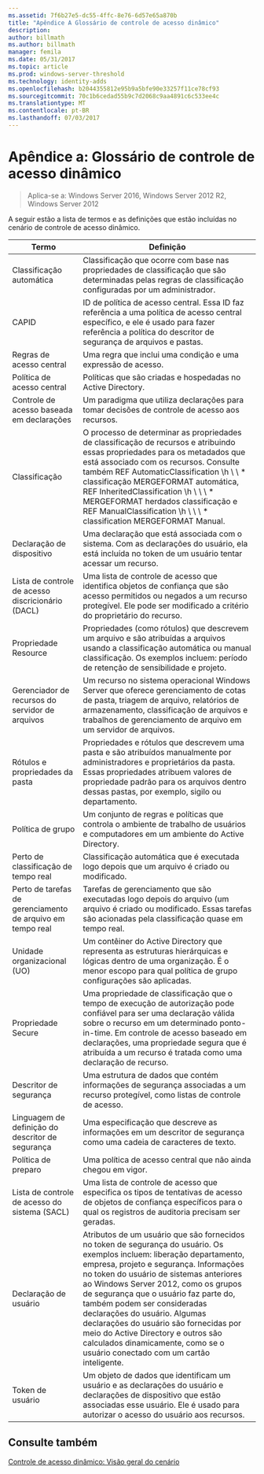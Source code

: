 ```yaml
---
ms.assetid: 7f6b27e5-dc55-4ffc-8e76-6d57e65a870b
title: "Apêndice A Glossário de controle de acesso dinâmico"
description: 
author: billmath
ms.author: billmath
manager: femila
ms.date: 05/31/2017
ms.topic: article
ms.prod: windows-server-threshold
ms.technology: identity-adds
ms.openlocfilehash: b2044355812e95b9a5bfe90e33257f11ce78cf93
ms.sourcegitcommit: 70c1b6cedad55b9c7d2068c9aa4891c6c533ee4c
ms.translationtype: MT
ms.contentlocale: pt-BR
ms.lasthandoff: 07/03/2017
---
```

# <a name="appendix-a-dynamic-access-control-glossary"></a>Apêndice a: Glossário de controle de acesso dinâmico

>Aplica-se a: Windows Server 2016, Windows Server 2012 R2, Windows Server 2012

A seguir estão a lista de termos e as definições que estão incluídas no cenário de controle de acesso dinâmico.  
  
|Termo|Definição|  
|--------|--------------|  
|Classificação automática|Classificação que ocorre com base nas propriedades de classificação que são determinadas pelas regras de classificação configuradas por um administrador.|  
|CAPID|ID de política de acesso central. Essa ID faz referência a uma política de acesso central específico, e ele é usado para fazer referência a política do descritor de segurança de arquivos e pastas.|  
|Regras de acesso central|Uma regra que inclui uma condição e uma expressão de acesso.|  
|Política de acesso central|Políticas que são criadas e hospedadas no Active Directory.|  
|Controle de acesso baseada em declarações|Um paradigma que utiliza declarações para tomar decisões de controle de acesso aos recursos.|  
|Classificação|O processo de determinar as propriedades de classificação de recursos e atribuindo essas propriedades para os metadados que está associado com os recursos. Consulte também REF AutomaticClassification \h \ \ * classificação MERGEFORMAT automática, REF InheritedClassification \h \ \ \ * MERGEFORMAT herdados classificação e REF ManualClassification \h \ \ \ * classification MERGEFORMAT Manual.|  
|Declaração de dispositivo|Uma declaração que está associada com o sistema.  Com as declarações do usuário, ela está incluída no token de um usuário tentar acessar um recurso.|  
|Lista de controle de acesso discricionário (DACL)|Uma lista de controle de acesso que identifica objetos de confiança que são acesso permitidos ou negados a um recurso protegível. Ele pode ser modificado a critério do proprietário do recurso.|  
|Propriedade Resource|Propriedades (como rótulos) que descrevem um arquivo e são atribuídas a arquivos usando a classificação automática ou manual classificação. Os exemplos incluem: período de retenção de sensibilidade e projeto.|  
|Gerenciador de recursos do servidor de arquivos|Um recurso no sistema operacional Windows Server que oferece gerenciamento de cotas de pasta, triagem de arquivo, relatórios de armazenamento, classificação de arquivos e trabalhos de gerenciamento de arquivo em um servidor de arquivos.|  
|Rótulos e propriedades da pasta|Propriedades e rótulos que descrevem uma pasta e são atribuídos manualmente por administradores e proprietários da pasta. Essas propriedades atribuem valores de propriedade padrão para os arquivos dentro dessas pastas, por exemplo, sigilo ou departamento.|  
|Política de grupo|Um conjunto de regras e políticas que controla o ambiente de trabalho de usuários e computadores em um ambiente do Active Directory.|  
|Perto de classificação de tempo real|Classificação automática que é executada logo depois que um arquivo é criado ou modificado.|  
|Perto de tarefas de gerenciamento de arquivo em tempo real|Tarefas de gerenciamento que são executadas logo depois do arquivo (um arquivo é criado ou modificado. Essas tarefas são acionadas pela classificação quase em tempo real.|  
|Unidade organizacional (UO)|Um contêiner do Active Directory que representa as estruturas hierárquicas e lógicas dentro de uma organização. É o menor escopo para qual política de grupo configurações são aplicadas.|  
|Propriedade Secure|Uma propriedade de classificação que o tempo de execução de autorização pode confiável para ser uma declaração válida sobre o recurso em um determinado ponto-in-time. Em controle de acesso baseado em declarações, uma propriedade segura que é atribuída a um recurso é tratada como uma declaração de recurso.|  
|Descritor de segurança|Uma estrutura de dados que contém informações de segurança associadas a um recurso protegível, como listas de controle de acesso.|  
|Linguagem de definição do descritor de segurança|Uma especificação que descreve as informações em um descritor de segurança como uma cadeia de caracteres de texto.|  
|Política de preparo|Uma política de acesso central que não ainda chegou em vigor.|  
|Lista de controle de acesso do sistema (SACL)|Uma lista de controle de acesso que especifica os tipos de tentativas de acesso de objetos de confiança específicos para o qual os registros de auditoria precisam ser geradas.|  
|Declaração de usuário|Atributos de um usuário que são fornecidos no token de segurança do usuário. Os exemplos incluem: liberação departamento, empresa, projeto e segurança.  Informações no token do usuário de sistemas anteriores ao Windows Server 2012, como os grupos de segurança que o usuário faz parte do, também podem ser consideradas declarações do usuário. Algumas declarações do usuário são fornecidas por meio do Active Directory e outros são calculados dinamicamente, como se o usuário conectado com um cartão inteligente.|  
|Token de usuário|Um objeto de dados que identificam um usuário e as declarações do usuário e declarações de dispositivo que estão associadas esse usuário. Ele é usado para autorizar o acesso do usuário aos recursos.|  
  
## <a name="see-also"></a>Consulte também  
[Controle de acesso dinâmico: Visão geral do cenário](Dynamic-Access-Control--Scenario-Overview.md)  
  


